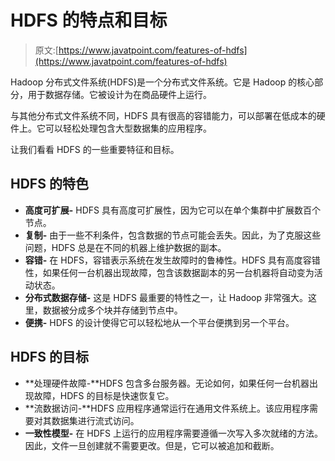 # HDFS 的特点和目标

> 原文:[https://www.javatpoint.com/features-of-hdfs](https://www.javatpoint.com/features-of-hdfs)

Hadoop 分布式文件系统(HDFS)是一个分布式文件系统。它是 Hadoop 的核心部分，用于数据存储。它被设计为在商品硬件上运行。

与其他分布式文件系统不同，HDFS 具有很高的容错能力，可以部署在低成本的硬件上。它可以轻松处理包含大型数据集的应用程序。

让我们看看 HDFS 的一些重要特征和目标。

## HDFS 的特色

*   **高度可扩展-** HDFS 具有高度可扩展性，因为它可以在单个集群中扩展数百个节点。
*   **复制-** 由于一些不利条件，包含数据的节点可能会丢失。因此，为了克服这些问题，HDFS 总是在不同的机器上维护数据的副本。
*   **容错-** 在 HDFS，容错表示系统在发生故障时的鲁棒性。HDFS 具有高度容错性，如果任何一台机器出现故障，包含该数据副本的另一台机器将自动变为活动状态。
*   **分布式数据存储-** 这是 HDFS 最重要的特性之一，让 Hadoop 非常强大。这里，数据被分成多个块并存储到节点中。
*   **便携-** HDFS 的设计使得它可以轻松地从一个平台便携到另一个平台。

## HDFS 的目标

*   **处理硬件故障-**HDFS 包含多台服务器。无论如何，如果任何一台机器出现故障，HDFS 的目标是快速恢复它。
*   **流数据访问-**HDFS 应用程序通常运行在通用文件系统上。该应用程序需要对其数据集进行流式访问。
*   **一致性模型-** 在 HDFS 上运行的应用程序需要遵循一次写入多次就绪的方法。因此，文件一旦创建就不需要更改。但是，它可以被追加和截断。